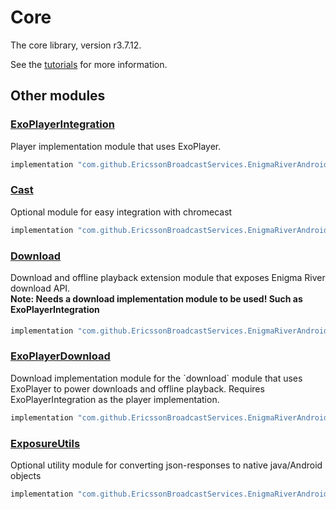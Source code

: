 # Core

The core library, version r3.7.12.

See the [tutorials](tutorials/index.md) for more information.

## Other modules

### [ExoPlayerIntegration](https://github.com/EricssonBroadcastServices/EnigmaRiverAndroidExoPlayerIntegration/tree/r3.7.12)

<p>Player implementation module that uses ExoPlayer.</p>

```gradle
implementation "com.github.EricssonBroadcastServices.EnigmaRiverAndroid:exoplayerintegration:r3.7.12"
```

### [Cast](https://github.com/EricssonBroadcastServices/EnigmaRiverAndroidCast/tree/r3.7.12)

<p>Optional module for easy integration with chromecast</p>

```gradle
implementation "com.github.EricssonBroadcastServices.EnigmaRiverAndroid:cast:r3.7.12"
```

### [Download](https://github.com/EricssonBroadcastServices/EnigmaRiverAndroidDownload/tree/r3.7.12)

<p>Download and offline playback extension module that exposes Enigma River download API.</p>
<h4 style="margin-top: -1em">Note: Needs a download implementation module to be used! Such as ExoPlayerIntegration</h4>

```gradle
implementation "com.github.EricssonBroadcastServices.EnigmaRiverAndroid:download:r3.7.12"
```

### [ExoPlayerDownload](https://github.com/EricssonBroadcastServices/EnigmaRiverAndroidExoPlayerDownload/tree/r3.7.12)

<p>Download implementation module for the `download` module that uses ExoPlayer to power downloads and offline playback. Requires ExoPlayerIntegration as the player implementation.</p>

```gradle
implementation "com.github.EricssonBroadcastServices.EnigmaRiverAndroid:exoPlayerDownload:r3.7.12"
```

### [ExposureUtils](https://github.com/EricssonBroadcastServices/EnigmaRiverAndroidExposureUtils/tree/r3.7.12)

<p>Optional utility module for converting json-responses to native java/Android objects</p>

```gradle
implementation "com.github.EricssonBroadcastServices.EnigmaRiverAndroid:exposureUtils:r3.7.12"
```
